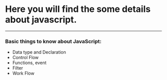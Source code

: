 # Here you will find the some details about javascript.

---

### Basic things to know about JavaScript:

- Data type and Declaration
- Control Flow
- Functions, event
- Filter
- Work Flow
